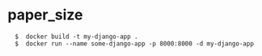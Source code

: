 # paper_size


```
  $  docker build -t my-django-app .
  $  docker run --name some-django-app -p 8000:8000 -d my-django-app
```
